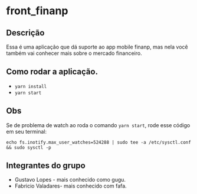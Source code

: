 # front_finanp

## Descrição

Essa é uma aplicação que dá suporte ao app mobile finanp, mas nela você também vai
conhecer mais sobre o mercado financeiro.

## Como rodar a aplicação.

- `yarn install`
- `yarn start`

## Obs

Se de problema de watch ao roda o comando `yarn start`, rode esse código em seu terminal:

```
echo fs.inotify.max_user_watches=524288 | sudo tee -a /etc/sysctl.conf && sudo sysctl -p
```

## Integrantes do grupo

- Gustavo Lopes - mais conhecido como gugu.
- Fabricio Valadares- mais conhecido com fafa.
